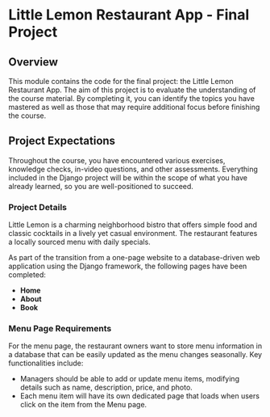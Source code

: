 # Little Lemon Restaurant App - Final Project

## Overview

This module contains the code for the final project: the Little Lemon Restaurant App. The aim of this project is to evaluate the understanding of the course material. By completing it, you can identify the topics you have mastered as well as those that may require additional focus before finishing the course.

## Project Expectations

Throughout the course, you have encountered various exercises, knowledge checks, in-video questions, and other assessments. Everything included in the Django project will be within the scope of what you have already learned, so you are well-positioned to succeed.

### Project Details

Little Lemon is a charming neighborhood bistro that offers simple food and classic cocktails in a lively yet casual environment. The restaurant features a locally sourced menu with daily specials.

As part of the transition from a one-page website to a database-driven web application using the Django framework, the following pages have been completed:

- **Home**
- **About**
- **Book**

### Menu Page Requirements

For the menu page, the restaurant owners want to store menu information in a database that can be easily updated as the menu changes seasonally. Key functionalities include:

- Managers should be able to add or update menu items, modifying details such as name, description, price, and photo.
- Each menu item will have its own dedicated page that loads when users click on the item from the Menu page.
